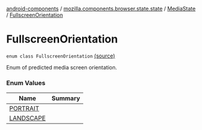 [android-components](../../../index.md) / [mozilla.components.browser.state.state](../../index.md) / [MediaState](../index.md) / [FullscreenOrientation](./index.md)

# FullscreenOrientation

`enum class FullscreenOrientation` [(source)](https://github.com/mozilla-mobile/android-components/blob/master/components/browser/state/src/main/java/mozilla/components/browser/state/state/MediaState.kt#L56)

Enum of predicted media screen orientation.

### Enum Values

| Name | Summary |
|---|---|
| [PORTRAIT](-p-o-r-t-r-a-i-t.md) |  |
| [LANDSCAPE](-l-a-n-d-s-c-a-p-e.md) |  |
